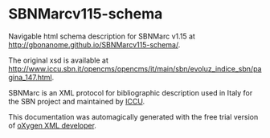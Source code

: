 SBNMarcv115-schema
==================

Navigable html schema description for SBNMarc v1.15 at http://gbonanome.github.io/SBNMarcv115-schema/. 

The original xsd is available at http://www.iccu.sbn.it/opencms/opencms/it/main/sbn/evoluz_indice_sbn/pagina_147.html.

SBNMarc is an XML protocol for bibliographic description used in Italy for the SBN project and maintained by [ICCU](http://www.iccu.sbn.it/opencms/opencms/it/main/sbn/evoluz_indice_sbn/).

This documentation was automagically generated with the free trial version of [oXygen XML developer](http://www.oxygenxml.com/xml_developer.html).




